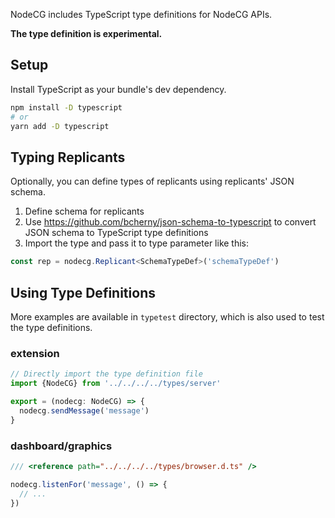 NodeCG includes TypeScript type definitions for NodeCG APIs.

**The type definition is experimental.**

## Setup

Install TypeScript as your bundle's dev dependency.

```sh
npm install -D typescript
# or
yarn add -D typescript
```

## Typing Replicants

Optionally, you can define types of replicants using replicants' JSON schema.

1. Define schema for replicants
1. Use https://github.com/bcherny/json-schema-to-typescript to convert JSON schema to TypeScript type definitions
1. Import the type and pass it to type parameter like this:
```ts
const rep = nodecg.Replicant<SchemaTypeDef>('schemaTypeDef')
```

## Using Type Definitions

More examples are available in `typetest` directory, which is also used to test the type definitions.

### extension

```ts
// Directly import the type definition file
import {NodeCG} from '../../../../types/server'

export = (nodecg: NodeCG) => {
  nodecg.sendMessage('message')
}
```

### dashboard/graphics

```ts
/// <reference path="../../../../types/browser.d.ts" />

nodecg.listenFor('message', () => {
  // ...
})
```
